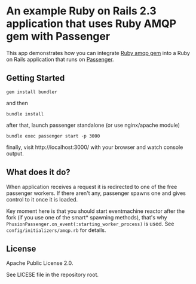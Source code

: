 # An example Ruby on Rails 2.3 application that uses Ruby AMQP gem with Passenger #

This app demonstrates how you can integrate [Ruby amqp gem](http://github.com/ruby-amqp/amqp) into a Ruby on Rails application that runs on [Passenger](http://www.modrails.com/).

## Getting Started ##

    gem install bundler

and then

    bundle install

after that, launch passenger standalone (or use nginx/apache module)

    bundle exec passenger start -p 3000

finally, visit http://localhost:3000/ with your browser and watch console output.


## What does it do? ##

When application receives a request it is redirected to one of the free passenger workers. If there aren't any, passenger spawns one and gives control to it once it is loaded.

Key moment here is that you should start eventmachine reactor after the fork (if you use one of the smart* spawning methods),
that's why `PhusionPassenger.on_event(:starting_worker_process)` is used. See `config/initializers/amqp.rb` for details.

## License ##

Apache Public License 2.0.

See LICESE file in the repository root.
